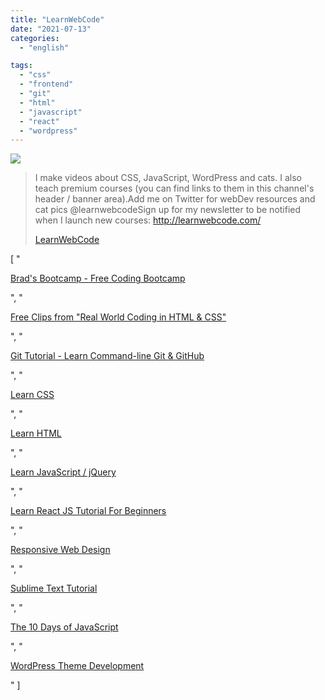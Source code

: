 ```yaml
---
title: "LearnWebCode"
date: "2021-07-13"
categories:
  - "english"

tags:
  - "css"
  - "frontend"
  - "git"
  - "html"
  - "javascript"
  - "react"
  - "wordpress"
---
```


![](https://yt3.ggpht.com/ytc/AKedOLTJ0chZDvUfej-9AQi2HoKOzl6v-la1EIiZRQP2=s176-c-k-c0x00ffffff-no-rj)

> I make videos about CSS, JavaScript, WordPress and cats. I also teach premium courses (you can find links to them in this channel's header / banner area).Add me on Twitter for webDev resources and cat pics @learnwebcodeSign up for my newsletter to be notified when I launch new courses: http://learnwebcode.com/
>
> [LearnWebCode](https://www.youtube.com/user/LearnWebCode/playlists)

[
"<p><a href='https://www.youtube.com/watch?v=HqzWCNbX_wg&list=PLpcSpRrAaOargYaCNYxZCiFIp9YTqEl-l'>Brad's Bootcamp - Free Coding Bootcamp</a></p>",
"<p><a href='https://www.youtube.com/watch?v=mA_htWfLLQs&list=PLpcSpRrAaOapjtXjnMmMh3fxmQTRGulmy'>Free Clips from \"Real World Coding in HTML &amp; CSS\"</a></p>",
"<p><a href='https://www.youtube.com/watch?v=9GKpbI1siow&list=PLpcSpRrAaOarEpNz71TSfNVd0eQmsZSgN'>Git Tutorial - Learn Command-line Git &amp; GitHub</a></p>",
"<p><a href='https://www.youtube.com/watch?v=Awmx8XlgcaE&list=PLpcSpRrAaOaqfJ5uIRikm04Gd5X5aiqSB'>Learn CSS</a></p>",
"<p><a href='https://www.youtube.com/watch?v=BBcq9abR9Es&list=PLpcSpRrAaOaqiiUGIKOec4pb4LMsBRfnl'>Learn HTML</a></p>",
"<p><a href='https://www.youtube.com/watch?v=1vMFpT0h-WI&list=PLpcSpRrAaOarfQTVO9SynUNmbz9yUgvkK'>Learn JavaScript / jQuery</a></p>",
"<p><a href='https://www.youtube.com/watch?v=fZpINicCPRY&list=PLpcSpRrAaOaqONih-vl45TkLRgRzELLvI'>Learn React JS Tutorial For Beginners</a></p>",
"<p><a href='https://www.youtube.com/watch?v=BIz02qY5BRA&list=PLpcSpRrAaOaqsnCdAcHPC5Dob5cjC3-Dh'>Responsive Web Design</a></p>",
"<p><a href='https://www.youtube.com/watch?v=SVkR1ZkNusI&list=PLpcSpRrAaOaqQMDlCzE_Y6IUUzaSfYocK'>Sublime Text Tutorial</a></p>",
"<p><a href='https://www.youtube.com/watch?v=dc-2t26Vuhs&list=PLpcSpRrAaOaoIqHQddZOdbRrzr5dJtgSs'>The 10 Days of JavaScript</a></p>",
"<p><a href='https://www.youtube.com/watch?v=8OBfr46Y0cQ&list=PLpcSpRrAaOaqMA4RdhSnnNcaqOVpX7qi5'>WordPress Theme Development</a></p>"
]
